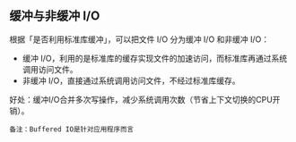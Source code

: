 ## 缓冲与非缓冲 I/O
根据「是否利用标准库缓冲」，可以把文件 I/O 分为缓冲 I/O 和非缓冲 I/O： 
- 缓冲 I/O，利用的是标准库的缓存实现文件的加速访问，而标准库再通过系统调用访问文件。 
- 非缓冲 I/O，直接通过系统调用访问文件，不经过标准库缓存。

好处：缓冲I/O合并多次写操作，减少系统调用次数（节省上下文切换的CPU开销）。

```
备注：Buffered IO是针对应用程序而言
```
